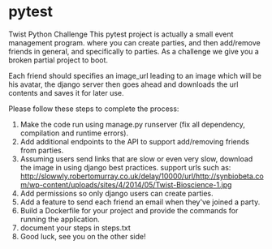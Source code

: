 # pytest
Twist Python Challenge
This pytest project is actually a small event management program. where you can create parties, and then add/remove friends in general, and specifically to parties. As a challenge we give you a broken partial project to boot.

Each friend should specifies an image_url leading to an image which will be his avatar, the django server then goes ahead and downloads the url contents and saves it for later use.

Please follow these steps to complete the process:
1. Make the code run using manage.py runserver (fix all dependency, compilation and runtime errors).
2. Add additional endpoints to the API to support add/removing friends from parties.
3. Assuming users send links that are slow or even very slow, download the image in using django best
   practices. support urls such as:
   http://slowwly.robertomurray.co.uk/delay/10000/url/http://synbiobeta.com/wp-content/uploads/sites/4/2014/05/Twist-Bioscience-1.jpg
5. Add permissions so only django users can create parties.
6. Add a feature to send each friend an email when they've joined a party.
7. Build a Dockerfile for your project and provide the commands for running the application.
8. document your steps in steps.txt
9. Good luck, see you on the other side!
